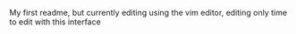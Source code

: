 My first readme, but currently editing using the vim editor, editing only time to edit with this interface

